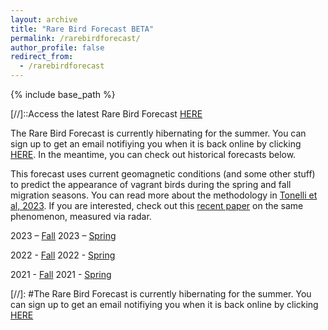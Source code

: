 ```yaml
---
layout: archive
title: "Rare Bird Forecast BETA"
permalink: /rarebirdforecast/
author_profile: false
redirect_from:
  - /rarebirdforecast
---
```


{% include base_path %}

[//]::Access the latest Rare Bird Forecast [HERE](http://bentonelli.github.io/vagr_db.html)

The Rare Bird Forecast is currently hibernating for the summer. You can sign up to get an email notifiying you when it is back online by clicking [HERE](https://forms.gle/ydVA9uBCN3M1idFW9). In the meantime, you can check out historical forecasts below.

This forecast uses current geomagnetic conditions (and some other stuff) to predict the appearance of vagrant birds during the spring and fall migration seasons. You can read more about the methodology in [Tonelli et al, 2023](https://www.nature.com/articles/s41598-022-26586-0). If you are interested, check out this [recent paper](https://www.pnas.org/doi/10.1073/pnas.2306317120) on the same phenomenon, measured via radar.

2023 – [Fall](http://bentonelli.github.io/vagr_historical_f_23.html)
2023 – [Spring](http://bentonelli.github.io/vagr_historical_s_23.html)

2022 - [Fall](http://bentonelli.github.io/vagr_historical_f_22.html)
2022 - [Spring](http://bentonelli.github.io/vagr_historical_s_22.html)

2021 - [Fall](http://bentonelli.github.io/vagr_historical_f_21.html)
2021 - [Spring](http://bentonelli.github.io/vagr_historical_s_21.html)

[//]: #The Rare Bird Forecast is currently hibernating for the summer. You can sign up to get an email notifiying you when it is back online by clicking [HERE](https://forms.gle/ydVA9uBCN3M1idFW9)

